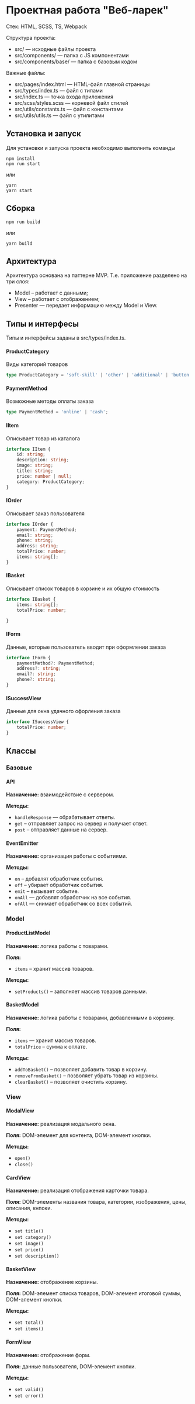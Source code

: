 # Проектная работа "Веб-ларек"

Стек: HTML, SCSS, TS, Webpack

Структура проекта:
- src/ — исходные файлы проекта
- src/components/ — папка с JS компонентами
- src/components/base/ — папка с базовым кодом

Важные файлы:
- src/pages/index.html — HTML-файл главной страницы
- src/types/index.ts — файл с типами
- src/index.ts — точка входа приложения
- src/scss/styles.scss — корневой файл стилей
- src/utils/constants.ts — файл с константами
- src/utils/utils.ts — файл с утилитами

## Установка и запуск
Для установки и запуска проекта необходимо выполнить команды

```
npm install
npm run start
```

или

```
yarn
yarn start
```
## Сборка

```
npm run build
```

или

```
yarn build
```

## Архитектура
Архитектура основана на паттерне MVP. Т.е. приложение разделено на три слоя: 
- Model – работает с данными; 
- View – работает с отображением;
- Presenter — передает информацию между Model и View.

## Типы и интерфесы
Типы и интерфейсы заданы в src/types/index.ts.

#### ProductCategory
Виды категорий товаров
```ts
type ProductCategory = 'soft-skill' | 'other' | 'additional' | 'button' | 'hard-skill';
```

#### PaymentMethod
Возможные методы оплаты заказа
```ts
type PaymentMethod = 'online' | 'cash'; 
```

#### IItem
Описывает товар из каталога
```ts
interface IItem {
    id: string;
    description: string;
    image: string;
    title: string; 
    price: number | null;
    category: ProductCategory;
}
```

#### IOrder
Описывает заказ пользователя
```ts
interface IOrder {
    payment: PaymentMethod;
    email: string;
    phone: string;
    address: string;
    totalPrice: number;
    items: string[];
}
```

#### IBasket
Описывает список товаров в корзине и их общую стоимость
```ts
interface IBasket {
    items: string[];
    totalPrice: number;

}
```
#### IForm
Данные, которые пользователь вводит при оформлении заказа
```ts
interface IForm {
    paymentMethod?: PaymentMethod;
    address?: string;
    email?: string;
    phone?: string;
}
```

#### ISuccessView
Данные для окна удачного офорления заказа
```ts
interface ISuccessView {
    totalPrice: number;
}
```

## Классы

### Базовые
#### API
**Назначение:** взаимодействие с сервером.

**Методы:** 
- `handleResponse` — обрабатывает ответы.
- `get` – отправляет запрос на сервер и получает ответ.
- `post` – отправляет данные на сервер.

#### EventEmitter
**Назначение:** организация работы с событиями.

**Методы:**
- `on` – добавлят обработчик события.
- `off` – убирает обработчик события.
- `emit` – вызывает событие.
- `onAll` — добавлят обработчик на все события.
- `ofAll` — снимает обработчик со всех событий.

### Model

#### ProductListModel
**Назначение:** логика работы с товарами.

**Поля:** 
- `items` – хранит массив товаров.

**Методы:**
- `setProducts()` – заполняет массив товаров данными.

#### BasketModel
**Назначение:** логика работы с товарами, добавленными в корзину. 

**Поля:** 
- `items` — хранит массив товаров.
- `totalPrice` – сумма к оплате.

**Методы:**
- `addToBasket()` – позволяет добавить товар в корзину.
- `removeFromBasket()` – позволяет убрать товар из корзины.
- `clearBasket()` – позволяет очистить корзину.

### View

#### ModalView
**Назначение:** реализация модального окна.

**Поля:** DOM-элемент для контента, DOM-элемент кнопки.

**Методы:** 
- `open()`
- `close()`

#### CardView
**Назначение:** реализация отображения карточки товара.

**Поля:** DOM-элементы названия товара, категории, изображения, цены, описания, кнпоки.

**Методы:** 
- `set title()`
- `set category()`
- `set image()`
- `set price()`
- `set description()`

#### BasketView
**Назначение:** отображение корзины.

**Поля:** DOM-элемент списка товаров, DOM-элемент итоговой суммы, DOM-элемент кнопки.

**Методы:** 
- `set total()`
- `set items()`

#### FormView
**Назначение:** отображение форм.

**Поля:** данные пользователя, DOM-элемент кнопки.

**Методы:**
- `set valid()`
- `set error()`